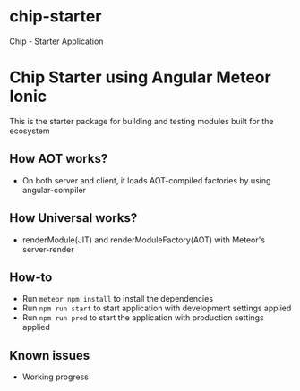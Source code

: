 # chip-starter

Chip - Starter Application

# Chip Starter using Angular Meteor Ionic

This is the starter package for building and testing modules built for the ecosystem

## How AOT works?

- On both server and client, it loads AOT-compiled factories by using angular-compiler

## How Universal works?

- renderModule(JIT) and renderModuleFactory(AOT) with Meteor's server-render

## How-to

- Run `meteor npm install` to install the dependencies
- Run `npm run start` to start application with development settings applied
- Run `npm run prod` to start the application with production settings applied

## Known issues

- Working progress
